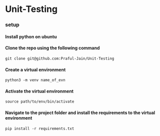 # Unit-Testing

### setup

#### Install python on ubuntu
#### Clone the repo using the following command
    git clone git@github.com:Praful-Jain/Unit-Testing
#### Create a virtual environment 
    python3 -m venv name_of_evn 
#### Activate the virtual environment
    source path/to/env/bin/activate
#### Navigate to the project folder and install the requirements to the virtual environment
    pip install -r requirements.txt


